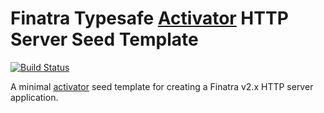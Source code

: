 # Finatra Typesafe [Activator](https://www.typesafe.com/get-started) HTTP Server Seed Template

[![Build Status](https://travis-ci.org/divanvisagie/finatra-todo-app.svg?branch=master)](https://travis-ci.org/divanvisagie/finatra-todo-app)

A minimal [activator](https://www.typesafe.com/get-started) seed template for creating a Finatra v2.x HTTP server application.
